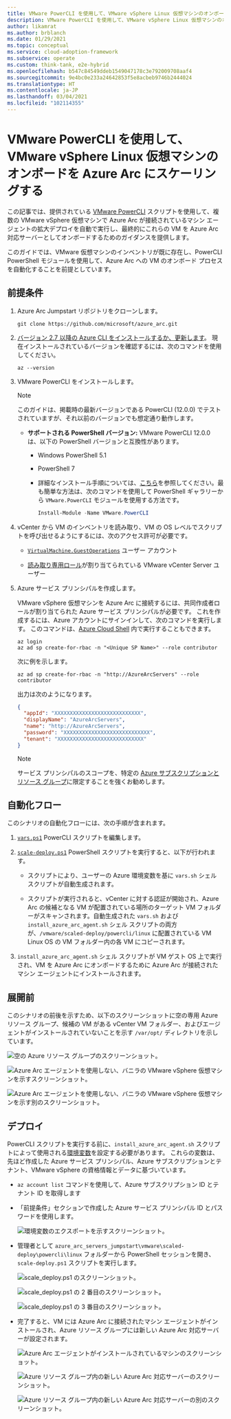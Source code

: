 ```yaml
---
title: VMware PowerCLI を使用して、VMware vSphere Linux 仮想マシンのオンボードを Azure Arc にスケーリングする
description: VMware PowerCLI を使用して、VMware vSphere Linux 仮想マシンのオンボードを Azure Arc にスケーリングします。
author: likamrat
ms.author: brblanch
ms.date: 01/29/2021
ms.topic: conceptual
ms.service: cloud-adoption-framework
ms.subservice: operate
ms.custom: think-tank, e2e-hybrid
ms.openlocfilehash: b547c84549ddeb1549047178c3e792009708aaf4
ms.sourcegitcommit: 9e4bc0e233a24642853f5e8acbeb9746b2444024
ms.translationtype: HT
ms.contentlocale: ja-JP
ms.lasthandoff: 03/04/2021
ms.locfileid: "102114355"
---
```

# <a name="use-vmware-powercli-to-scale-onboarding-vmware-vsphere-linux-virtual-machines-to-azure-arc"></a>VMware PowerCLI を使用して、VMware vSphere Linux 仮想マシンのオンボードを Azure Arc にスケーリングする

この記事では、提供されている [VMware PowerCLI](https://code.vmware.com/web/dp/tool/vmware-powercli/) スクリプトを使用して、複数の VMware vSphere 仮想マシンで Azure Arc が接続されているマシン エージェントの拡大デプロイを自動で実行し、最終的にこれらの VM を Azure Arc 対応サーバーとしてオンボードするためのガイダンスを提供します。

このガイドでは、VMware 仮想マシンのインベントリが既に存在し、PowerCLI PowerShell モジュールを使用して、Azure Arc への VM のオンボード プロセスを自動化することを前提としています。

## <a name="prerequisites"></a>前提条件

1. Azure Arc Jumpstart リポジトリをクローンします。

    ```console
    git clone https://github.com/microsoft/azure_arc.git
    ```

2. [バージョン 2.7 以降の Azure CLI をインストールするか、更新します](/cli/azure/install-azure-cli)。 現在インストールされているバージョンを確認するには、次のコマンドを使用してください。

    ```console
    az --version
    ```

3. VMware PowerCLI をインストールします。

    > [!NOTE]
    > このガイドは、掲載時の最新バージョンである PowerCLI (12.0.0) でテストされていますが、それ以前のバージョンでも想定通り動作します。

    - **サポートされる PowerShell バージョン:** VMware PowerCLI 12.0.0 は、以下の PowerShell バージョンと互換性があります。
        - Windows PowerShell 5.1
        - PowerShell 7
        - 詳細なインストール手順については、[こちら](https://docs.vmware.com/en/VMware-vSphere/7.0/com.vmware.esxi.install.doc/GUID-F02D0C2D-B226-4908-9E5C-2E783D41FE2D.html)を参照してください。最も簡単な方法は、次のコマンドを使用して PowerShell ギャラリーから `VMware.PowerCLI` モジュールを使用する方法です。

          ```powershell
          Install-Module -Name VMware.PowerCLI
          ```

4. vCenter から VM のインベントリを読み取り、VM の OS レベルでスクリプトを呼び出せるようにするには、次のアクセス許可が必要です。

    - [`VirtualMachine.GuestOperations`](https://docs.vmware.com/en/VMware-vSphere/7.0/com.vmware.vsphere.security.doc/GUID-6A952214-0E5E-4CCF-9D2A-90948FF643EC.html) ユーザー アカウント

    - [読み取り専用ロール](https://docs.vmware.com/en/VMware-vSphere/6.7/com.vmware.vsphere.security.doc/GUID-93B962A7-93FA-4E96-B68F-AE66D3D6C663.html)が割り当てられている VMware vCenter Server ユーザー

5. Azure サービス プリンシパルを作成します。

    VMware vSphere 仮想マシンを Azure Arc に接続するには、共同作成者ロールが割り当てられた Azure サービス プリンシパルが必要です。 これを作成するには、Azure アカウントにサインインして、次のコマンドを実行します。 このコマンドは、[Azure Cloud Shell](https://shell.azure.com/) 内で実行することもできます。

    ```console
    az login
    az ad sp create-for-rbac -n "<Unique SP Name>" --role contributor
    ```

    次に例を示します。

    ```console
    az ad sp create-for-rbac -n "http://AzureArcServers" --role contributor
    ```

    出力は次のようになります。

    ```json
    {
      "appId": "XXXXXXXXXXXXXXXXXXXXXXXXXXXX",
      "displayName": "AzureArcServers",
      "name": "http://AzureArcServers",
      "password": "XXXXXXXXXXXXXXXXXXXXXXXXXXXX",
      "tenant": "XXXXXXXXXXXXXXXXXXXXXXXXXXXX"
    }
    ```

    > [!NOTE]
    > サービス プリンシパルのスコープを、特定の [Azure サブスクリプションとリソース グループ](/cli/azure/ad/sp)に限定することを強くお勧めします。

## <a name="automation-flow"></a>自動化フロー

このシナリオの自動化フローには、次の手順が含まれます。

1. [`vars.ps1`](https://github.com/microsoft/azure_arc/blob/main/azure_arc_servers_jumpstart/vmware/scaled_deployment/powercli/linux/vars.ps1) PowerCLI スクリプトを編集します。

2. [`scale-deploy.ps1`](https://github.com/microsoft/azure_arc/blob/main/azure_arc_servers_jumpstart/vmware/scaled_deployment/powercli/linux/scale_deploy.ps1) PowerShell スクリプトを実行すると、以下が行われます。

    - スクリプトにより、ユーザーの Azure 環境変数を基に `vars.sh` シェル スクリプトが自動生成されます。

    - スクリプトが実行されると、vCenter に対する認証が開始され、Azure Arc の候補となる VM が配置されている場所のターゲット VM フォルダーがスキャンされます。自動生成された `vars.sh` および `install_azure_arc_agent.sh` シェル スクリプトの両方が、`/vmware/scaled-deploy/powercli/linux` に配置されている VM Linux OS の VM フォルダー内の各 VM にコピーされます。

3. `install_azure_arc_agent.sh` シェル スクリプトが VM ゲスト OS 上で実行され、VM を Azure Arc にオンボードするために Azure Arc が接続されたマシン エージェントにインストールされます。

## <a name="predeployment"></a>展開前

このシナリオの前後を示すため、以下のスクリーンショットに空の専用 Azure リソース グループ、候補の VM がある vCenter VM フォルダー、およびエージェントがインストールされていないことを示す `/var/opt/` ディレクトリを示しています。

![空の Azure リソース グループのスクリーンショット。](./media/vmware-scale-powercli/cli-linux-empty.png)

![Azure Arc エージェントを使用しない、バニラの VMware vSphere 仮想マシンを示すスクリーンショット。](./media/vmware-scale-powercli/cli-linux-vanilla-1.png)

![Azure Arc エージェントを使用しない、バニラの VMware vSphere 仮想マシンを示す別のスクリーンショット。](./media/vmware-scale-powercli/cli-linux-vanilla-2.png)

## <a name="deployment"></a>デプロイ

PowerCLI スクリプトを実行する前に、`install_azure_arc_agent.sh` スクリプトによって使用される[環境変数](https://github.com/microsoft/azure_arc/blob/main/azure_arc_servers_jumpstart/vmware/scaled_deployment/powercli/linux/vars.ps1)を設定する必要があります。 これらの変数は、先ほど作成した Azure サービス プリンシパル、Azure サブスクリプションとテナント、VMware vSphere の資格情報とデータに基づいています。

- `az account list` コマンドを使用して、Azure サブスクリプション ID とテナント ID を取得します

- 「前提条件」セクションで作成した Azure サービス プリンシパル ID とパスワードを使用します。

    ![環境変数のエクスポートを示すスクリーンショット。](./media/vmware-scale-powercli/cli-linux-export-variables.png)

- 管理者として `azure_arc_servers_jumpstart\vmware\scaled-deploy\powercli\linux` フォルダーから PowerShell セッションを開き、`scale-deploy.ps1` スクリプトを実行します。

    ![`scale_deploy.ps1` のスクリーンショット。](./media/vmware-scale-powercli/cli-linux-scale-deploy-1.png)

    ![`scale_deploy.ps1` の 2 番目のスクリーンショット。](./media/vmware-scale-powercli/cli-linux-scale-deploy-2.png)

    ![`scale_deploy.ps1` の 3 番目のスクリーンショット。](./media/vmware-scale-powercli/cli-linux-scale-deploy-3.png)

- 完了すると、VM には Azure Arc に接続されたマシン エージェントがインストールされ、Azure リソース グループには新しい Azure Arc 対応サーバーが設定されます。

    ![Azure Arc エージェントがインストールされているマシンのスクリーンショット。](./media/vmware-scale-powercli/cli-linux-agent.png)

    ![Azure リソース グループ内の新しい Azure Arc 対応サーバーのスクリーンショット。](./media/vmware-scale-powercli/cli-linux-servers-1.png)

    ![Azure リソース グループ内の新しい Azure Arc 対応サーバーの別のスクリーンショット。](./media/vmware-scale-powercli/cli-linux-servers-2.png)
